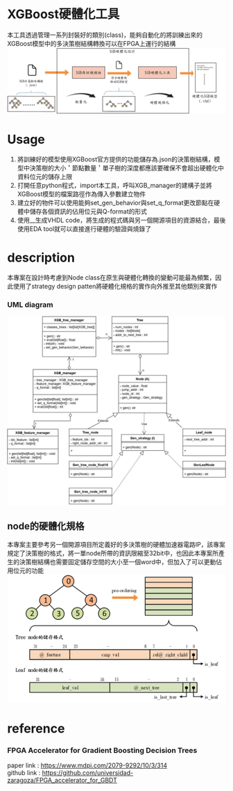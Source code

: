 # XGBoost硬體化工具
本工具透過管理一系列封裝好的類別(class)，能夠自動化的將訓練出來的XGBoost模型中的多決策樹結構轉換可以在FPGA上運行的結構
![](pic/architect.jpg)

# Usage
1. 將訓練好的模型使用XGBoost官方提供的功能儲存為.json的決策樹結構，模型中決策樹的大小＇節點數量＇單子樹的深度都應該要確保不會超出硬體化中資料位元的儲存上限
2. 打開任意python程式，import本工具，呼叫XGB_manager的建構子並將XGBoost模型的檔案路徑作為傳入參數建立物件
3. 建立好的物件可以使用能夠set_gen_behavior與set_q_format更改節點在硬體中儲存各個資訊的佔用位元與Q-format的形式
4. 使用__生成VHDL code，將生成的程式碼與另一個開源項目的資源結合，最後使用EDA tool就可以直接進行硬體的驗證與燒錄了


# description
本專案在設計時考慮到Node class在原生與硬體化轉換的變動可能最為頻繁，因此使用了strategy design patten將硬體化規格的實作向外推至其他類別來實作
### UML diagram
![](pic/UML_diagram.jpg)

## node的硬體化規格
本專案主要參考另一個開源項目所定義好的多決策樹的硬體加速器電路IP，該專案規定了決策樹的格式，將一單node所帶的資訊限縮至32bit中，也因此本專案所產生的決策樹結構也需要固定儲存空間的大小至一個word中，但加入了可以更動佔用位元的功能
![](pic/node_format.jpg)

# reference
### FPGA Accelerator for Gradient Boosting Decision Trees
paper link : https://www.mdpi.com/2079-9292/10/3/314  <br>
github link : https://github.com/universidad-zaragoza/FPGA_accelerator_for_GBDT

